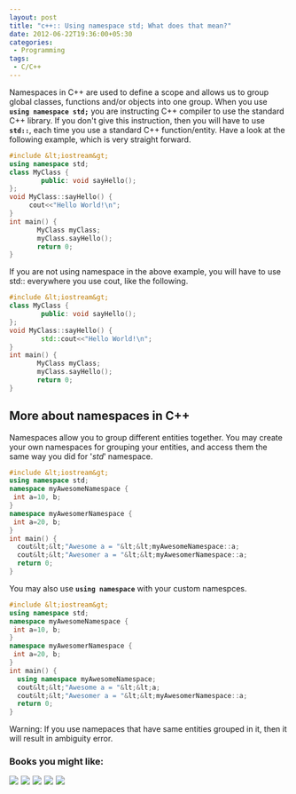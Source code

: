 ```yaml
---
layout: post
title: "c++:: Using namespace std; What does that mean?"
date: 2012-06-22T19:36:00+05:30
categories:
 - Programming
tags:
 - C/C++
---
```


Namespaces in C++ are used to define a scope and allows us to group global classes, functions and/or objects into one group.
When you use <code><strong>using namespace std;</strong></code> you are instructing C++ compiler to use the standard C++ library. If you don't give this instruction, then you will have to use <code><strong>std::</strong></code>, each time you use a standard C++ function/entity.
 Have a look at the following example, which is very straight forward.

```cpp
#include &lt;iostream&gt;
using namespace std;
class MyClass {
        public: void sayHello();
};
void MyClass::sayHello() {
     cout<<"Hello World!\n";
}
int main() {
       MyClass myClass;
       myClass.sayHello();
       return 0;
}
```

If you are not using namespace in the above example, you will have to use std:: everywhere you use cout, like the following.

```cpp
#include &lt;iostream&gt;
class MyClass {
        public: void sayHello();
};
void MyClass::sayHello() {
        std::cout<<"Hello World!\n";
}
int main() {
       MyClass myClass;
       myClass.sayHello();
       return 0;
}
```

<h2>More about namespaces in C++</h2>Namespaces allow you to group different entities together. You may create your own namespaces for grouping your entities, and access them the same way you did for '<em>std</em>' namespace.

 ```cpp
#include &lt;iostream&gt;
using namespace std;
namespace myAwesomeNamespace {
  int a=10, b;
}
namespace myAwesomerNamespace {
  int a=20, b;
}
int main() {
   cout&lt;&lt;"Awesome a = "&lt;&lt;myAwesomeNamespace::a;
   cout&lt;&lt;"Awesomer a = "&lt;&lt;myAwesomerNamespace::a;
   return 0;
}
```

You may also use <code><strong>using namespace</strong></code> with your custom namespces.

 ```cpp
#include &lt;iostream&gt;
using namespace std;
namespace myAwesomeNamespace {
  int a=10, b;
}
namespace myAwesomerNamespace {
  int a=20, b;
}
int main() {
   using namespace myAwesomeNamespace;
   cout&lt;&lt;"Awesome a = "&lt;&lt;a;
   cout&lt;&lt;"Awesomer a = "&lt;&lt;myAwesomerNamespace::a;
   return 0;
}
```

Warning: If you use namepaces that have same entities grouped in it, then it will result in ambiguity error.

<div class="my-amazon-links">
<h3>Books you might like:</h3> <a href="https://www.amazon.com/gp/product/1840784326/ref=as_li_ss_il?ie=UTF8&tag=thelaccur-20&linkCode=as2&camp=1789&creative=390957&creativeASIN=1840784326"><img border="0" src="https://ws.assoc-amazon.com/widgets/q?_encoding=UTF8&Format=_SL160_&ASIN=1840784326&MarketPlace=US&ID=AsinImage&WS=1&tag=thelaccur-20&ServiceVersion=20070822" ></a><img src="https://www.assoc-amazon.com/e/ir?t=thelaccur-20&l=as2&o=1&a=1840784326" width="1" height="1" border="0" alt="" style="border:none !important; margin:0px !important;" /> <a href="https://www.amazon.com/gp/product/0672329417/ref=as_li_ss_il?ie=UTF8&tag=thelaccur-20&linkCode=as2&camp=1789&creative=390957&creativeASIN=0672329417"><img border="0" src="https://ws.assoc-amazon.com/widgets/q?_encoding=UTF8&Format=_SL160_&ASIN=0672329417&MarketPlace=US&ID=AsinImage&WS=1&tag=thelaccur-20&ServiceVersion=20070822" ></a><img src="https://www.assoc-amazon.com/e/ir?t=thelaccur-20&l=as2&o=1&a=0672329417" width="1" height="1" border="0" alt="" style="border:none !important; margin:0px !important;" /> <a href="https://www.amazon.com/gp/product/0596004192/ref=as_li_ss_il?ie=UTF8&tag=thelaccur-20&linkCode=as2&camp=1789&creative=390957&creativeASIN=0596004192"><img border="0" src="https://ws.assoc-amazon.com/widgets/q?_encoding=UTF8&Format=_SL160_&ASIN=0596004192&MarketPlace=US&ID=AsinImage&WS=1&tag=thelaccur-20&ServiceVersion=20070822" ></a><img src="https://www.assoc-amazon.com/e/ir?t=thelaccur-20&l=as2&o=1&a=0596004192" width="1" height="1" border="0" alt="" style="border:none !important; margin:0px !important;" />  <a href="https://www.amazon.com/gp/product/020170353X/ref=as_li_ss_il?ie=UTF8&tag=thelaccur-20&linkCode=as2&camp=1789&creative=390957&creativeASIN=020170353X"><img border="0" src="https://ws.assoc-amazon.com/widgets/q?_encoding=UTF8&Format=_SL160_&ASIN=020170353X&MarketPlace=US&ID=AsinImage&WS=1&tag=thelaccur-20&ServiceVersion=20070822" ></a><img src="https://www.assoc-amazon.com/e/ir?t=thelaccur-20&l=as2&o=1&a=020170353X" width="1" height="1" border="0" alt="" style="border:none !important; margin:0px !important;" /> <a href="https://www.amazon.com/gp/product/0470317264/ref=as_li_ss_il?ie=UTF8&tag=thelaccur-20&linkCode=as2&camp=1789&creative=390957&creativeASIN=0470317264"><img border="0" src="https://ws.assoc-amazon.com/widgets/q?_encoding=UTF8&Format=_SL160_&ASIN=0470317264&MarketPlace=US&ID=AsinImage&WS=1&tag=thelaccur-20&ServiceVersion=20070822" ></a><img src="https://www.assoc-amazon.com/e/ir?t=thelaccur-20&l=as2&o=1&a=0470317264" width="1" height="1" border="0" alt="" style="border:none !important; margin:0px !important;" />
